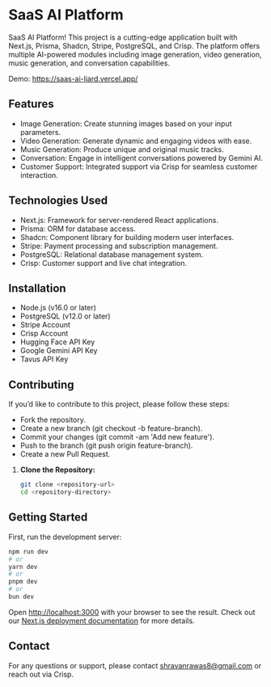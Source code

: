 # SaaS AI Platform

SaaS AI Platform! This project is a cutting-edge application built with Next.js, Prisma, Shadcn, Stripe, PostgreSQL, and Crisp. The platform offers multiple AI-powered modules including image generation, video generation, music generation, and conversation capabilities.

Demo: https://saas-ai-liard.vercel.app/

## Features

  - Image Generation: Create stunning images based on your input parameters.
  - Video Generation: Generate dynamic and engaging videos with ease.
  - Music Generation: Produce unique and original music tracks.
  - Conversation: Engage in intelligent conversations powered by Gemini AI.
  - Customer Support: Integrated support via Crisp for seamless customer interaction.

## Technologies Used

  - Next.js: Framework for server-rendered React applications.
  - Prisma: ORM for database access.
  - Shadcn: Component library for building modern user interfaces.
  - Stripe: Payment processing and subscription management.
  - PostgreSQL: Relational database management system.
  - Crisp: Customer support and live chat integration.

## Installation

  - Node.js (v16.0 or later)
  - PostgreSQL (v12.0 or later)
  - Stripe Account
  - Crisp Account
  - Hugging Face API Key
  - Google Gemini API Key
  - Tavus API Key

## Contributing

If you’d like to contribute to this project, please follow these steps:

  - Fork the repository.
  - Create a new branch (git checkout -b feature-branch).
  - Commit your changes (git commit -am 'Add new feature').
  - Push to the branch (git push origin feature-branch).
  - Create a new Pull Request.
   

1. **Clone the Repository:**
   
   ```bash
   git clone <repository-url>
   cd <repository-directory>

## Getting Started

First, run the development server:

```bash
npm run dev
# or
yarn dev
# or
pnpm dev
# or
bun dev
```

Open [http://localhost:3000](http://localhost:3000) with your browser to see the result.
Check out our [Next.js deployment documentation](https://nextjs.org/docs/deployment) for more details.

## Contact
For any questions or support, please contact shravanrawas8@gmail.com or reach out via Crisp.










